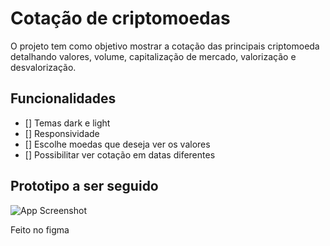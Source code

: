 
# Cotação de criptomoedas

O projeto tem como objetivo mostrar a cotação das 
principais criptomoeda detalhando valores, volume,
capitalização de mercado, valorização e desvalorização.


## Funcionalidades

- [] Temas dark e light
- [] Responsividade 
- [] Escolhe moedas que deseja ver os valores
- [] Possibilitar ver cotação em datas diferentes


## Prototipo a ser seguido

![App Screenshot](https://via.placeholder.com/468x300?text=App+Screenshot+Here)

 Feito no figma
